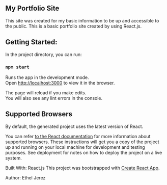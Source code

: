 ## My Portfolio Site
This site was created for my basic information to be up and accessible to the public. This is a basic portfolio site created by using React.js. 

## Getting Started:
In the project directory, you can run:

### `npm start`

Runs the app in the development mode.<br>
Open [http://localhost:3000](http://localhost:3000) to view it in the browser.

The page will reload if you make edits.<br>
You will also see any lint errors in the console.

## Supported Browsers

By default, the generated project uses the latest version of React.

You can refer [to the React documentation](https://reactjs.org/docs/react-dom.html#browser-support) for more information about supported browsers.
These instructions will get you a copy of the project up and running on your local machine for development and testing purposes. See deployment for notes on how to deploy the project on a live system.

Built With:
React.js
This project was bootstrapped with [Create React App](https://github.com/facebookincubator/create-react-app).

Author:
Ethel Jerez




